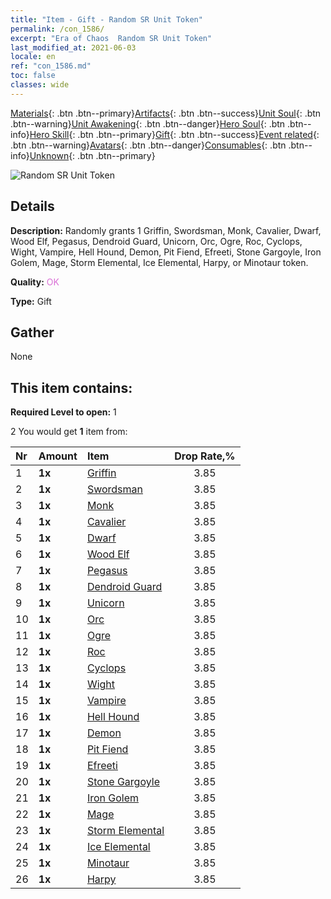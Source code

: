 ```yaml
---
title: "Item - Gift - Random SR Unit Token"
permalink: /con_1586/
excerpt: "Era of Chaos  Random SR Unit Token"
last_modified_at: 2021-06-03
locale: en
ref: "con_1586.md"
toc: false
classes: wide
---
```

 [Materials](/Items/){: .btn .btn--primary}[Artifacts](/Items/Artifacts/){: .btn .btn--success}[Unit Soul](/Items/UnitSoul/){: .btn .btn--warning}[Unit Awakening](/Items/UnitAwakening/){: .btn .btn--danger}[Hero Soul](/Items/HeroSoul/){: .btn .btn--info}[Hero Skill](/Items/HeroSkill/){: .btn .btn--primary}[Gift](/Items/Gift/){: .btn .btn--success}[Event related](/Items/Events/){: .btn .btn--warning}[Avatars](/Items/Avatars/){: .btn .btn--danger}[Consumables](/Items/Consumables/){: .btn .btn--info}[Unknown](/Items/Unknown/){: .btn .btn--primary}

 ![Random SR Unit Token](/images/t/i_907181.png)

## Details
 **Description:** Randomly grants 1 Griffin, Swordsman, Monk, Cavalier, Dwarf, Wood Elf, Pegasus, Dendroid Guard, Unicorn, Orc, Ogre, Roc, Cyclops, Wight, Vampire, Hell Hound, Demon, Pit Fiend, Efreeti, Stone Gargoyle, Iron Golem, Mage, Storm Elemental, Ice Elemental, Harpy, or Minotaur token.

 **Quality:** <span style="color: #DA70D6">OK</span>

 **Type:** Gift

## Gather

  None

## This item contains:

 **Required Level to open:** 1

 2 You would get **1** item  from:

  | Nr | Amount |     Item    | Drop Rate,% |
  |:---|:-------|:------------|:---------:|
  | 1 |  **1x** | [Griffin](/Items/unt_192/) | 3.85 | 
  | 2 |  **1x** | [Swordsman](/Items/unt_193/) | 3.85 | 
  | 3 |  **1x** | [Monk](/Items/unt_194/) | 3.85 | 
  | 4 |  **1x** | [Cavalier ](/Items/unt_195/) | 3.85 | 
  | 5 |  **1x** | [Dwarf](/Items/unt_200/) | 3.85 | 
  | 6 |  **1x** | [Wood Elf](/Items/unt_201/) | 3.85 | 
  | 7 |  **1x** | [Pegasus](/Items/unt_202/) | 3.85 | 
  | 8 |  **1x** | [Dendroid Guard](/Items/unt_203/) | 3.85 | 
  | 9 |  **1x** | [Unicorn](/Items/unt_204/) | 3.85 | 
  | 10 |  **1x** | [Orc](/Items/unt_219/) | 3.85 | 
  | 11 |  **1x** | [Ogre](/Items/unt_220/) | 3.85 | 
  | 12 |  **1x** | [Roc](/Items/unt_221/) | 3.85 | 
  | 13 |  **1x** | [Cyclops](/Items/unt_222/) | 3.85 | 
  | 14 |  **1x** | [Wight](/Items/unt_210/) | 3.85 | 
  | 15 |  **1x** | [Vampire](/Items/unt_211/) | 3.85 | 
  | 16 |  **1x** | [Hell Hound](/Items/unt_228/) | 3.85 | 
  | 17 |  **1x** | [Demon](/Items/unt_229/) | 3.85 | 
  | 18 |  **1x** | [Pit Fiend](/Items/unt_230/) | 3.85 | 
  | 19 |  **1x** | [Efreeti](/Items/unt_231/) | 3.85 | 
  | 20 |  **1x** | [Stone Gargoyle](/Items/unt_236/) | 3.85 | 
  | 21 |  **1x** | [Iron Golem](/Items/unt_237/) | 3.85 | 
  | 22 |  **1x** | [Mage](/Items/unt_238/) | 3.85 | 
  | 23 |  **1x** | [Storm Elemental](/Items/unt_263/) | 3.85 | 
  | 24 |  **1x** | [Ice Elemental](/Items/unt_264/) | 3.85 | 
  | 25 |  **1x** | [Minotaur](/Items/unt_248/) | 3.85 | 
  | 26 |  **1x** | [Harpy](/Items/unt_245/) | 3.85 | 
